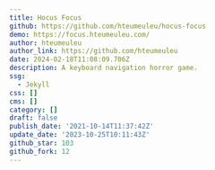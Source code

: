 ```yaml
---
title: Hocus Focus
github: https://github.com/hteumeuleu/hocus-focus
demo: https://focus.hteumeuleu.com/
author: hteumeuleu
author_link: https://github.com/hteumeuleu
date: 2024-02-18T11:08:09.706Z
description: A keyboard navigation horror game.
ssg:
  - Jekyll
css: []
cms: []
category: []
draft: false
publish_date: '2021-10-14T11:37:42Z'
update_date: '2023-10-25T10:11:43Z'
github_star: 103
github_fork: 12
---
```

